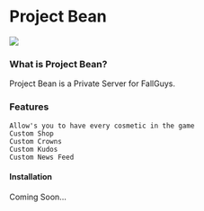 # Project Bean
![](https://media.discordapp.net/attachments/995097774985068597/997857875017875586/fallguys3-1024x576-1.jpg)

### What is Project Bean?
Project Bean is a Private Server for FallGuys.

### Features
```
Allow's you to have every cosmetic in the game
Custom Shop
Custom Crowns
Custom Kudos
Custom News Feed
```

#### Installation
Coming Soon...